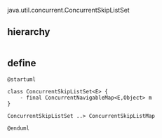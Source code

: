 java.util.concurrent.ConcurrentSkipListSet

## hierarchy
```

```
## define
```plantuml
@startuml

class ConcurrentSkipListSet<E> {
    - final ConcurrentNavigableMap<E,Object> m
}

ConcurrentSkipListSet ..> ConcurrentSkipListMap

@enduml
```
